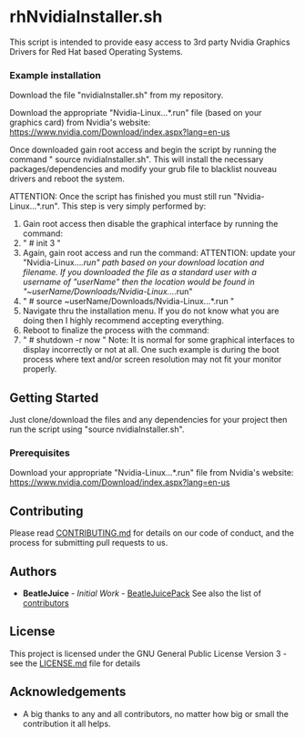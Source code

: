 # rhNvidiaInstaller.sh

This script is intended to provide easy access to 3rd party Nvidia Graphics Drivers for Red Hat based Operating Systems.

### Example installation

Download the file "nvidiaInstaller.sh" from my repository.

Download the appropriate "Nvidia-Linux...*.run" file (based on your graphics card) from Nvidia's website: 
https://www.nvidia.com/Download/index.aspx?lang=en-us

Once downloaded gain root access and begin the script by running the command " source nvidiaInstaller.sh".  This will install
the necessary packages/dependencies and modify your grub file to blacklist nouveau drivers and reboot the system.

ATTENTION: Once the script has finished you must still run "Nvidia-Linux...*.run".  This step is very simply performed by:
1. Gain root access then disable the graphical interface by running the command:
2. " # init 3 "
3. Again, gain root access and run the command:
ATTENTION: update your "Nvidia-Linux...*.run" path based on your download location and filename.  If you downloaded the file
as a standard user with a username of "userName" then the location would be found in 
"~userName/Downloads/Nvidia-Linux...*.run"
4. " # source ~userName/Downloads/Nvidia-Linux...*.run "
5. Navigate thru the installation menu.  If you do not know what you are doing then I highly recommend accepting everything.
6. Reboot to finalize the process with the command:
7. " # shutdown -r now "
Note: It is normal for some graphical interfaces to display incorrectly or not at all. One such example is during the
boot process where text and/or screen resolution may not fit your monitor properly.

## Getting Started

Just clone/download the files and any dependencies for your project then run the script using "source nvidiaInstaller.sh".

### Prerequisites

Download your appropriate "Nvidia-Linux...*.run" file from Nvidia's website:
https://www.nvidia.com/Download/index.aspx?lang=en-us  

## Contributing

Please read [CONTRIBUTING.md](https://gist.github.com/BeatleJuicePack/47204bcc706e0e0c9e11d80e267f3d29) for details on our
code of conduct, and the process for submitting pull requests to us.

## Authors

* **BeatleJuice** - *Initial Work* - [BeatleJuicePack](https://github.com/BeatleJuicePack)
See also the list of [contributors](https://github.com/BeatleJuicePack/Arduino-Projects/contributors)

## License

This project is licensed under the GNU General Public License Version 3 - see the [LICENSE.md](LICENSE.md) file for details

## Acknowledgements

* A big thanks to any and all contributors, no matter how big or small the contribution it all helps.

